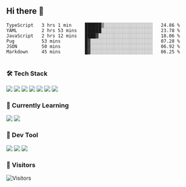 ## Hi there 👋

<table>
<!--START_SECTION:waka-->

```text
TypeScript   3 hrs 1 min     ██████▒░░░░░░░░░░░░░░░░░░   24.86 %
YAML         2 hrs 53 mins   ██████░░░░░░░░░░░░░░░░░░░   23.78 %
JavaScript   2 hrs 12 mins   ████▓░░░░░░░░░░░░░░░░░░░░   18.06 %
Pug          53 mins         █▓░░░░░░░░░░░░░░░░░░░░░░░   07.28 %
JSON         50 mins         █▓░░░░░░░░░░░░░░░░░░░░░░░   06.92 %
Markdown     45 mins         █▓░░░░░░░░░░░░░░░░░░░░░░░   06.25 %
```

<!--END_SECTION:waka-->
</table>

### 🛠 Tech Stack

![](https://img.shields.io/badge/HTML5-black?style=flat&logo=html5)
![](https://img.shields.io/badge/CSS3-black?style=flat&logo=css3)
![](https://img.shields.io/badge/Javascript-black?style=flat&logo=javascript)
![](https://img.shields.io/badge/Vue-black?style=flat&logo=vuedotjs)
![](https://img.shields.io/badge/node.js-black?style=flat&logo=nodedotjs)
![](https://img.shields.io/badge/MangoDB-black?style=flat&logo=mongodb)
![](https://img.shields.io/badge/MySQL-black?style=flat&logo=mysql)

### 📖 Currently Learning

![](https://img.shields.io/badge/TypeScript-black?style=flat&logo=typescript)
![](https://img.shields.io/badge/React-black?style=flat&logo=react)

### 📏 Dev Tool

<!-- <img src="https://media.giphy.com/media/SWoSkN6DxTszqIKEqv/giphy.gif" align="right" height="275" /> -->
![](https://img.shields.io/badge/Editor-VSCode-blue?style=flat-square&logo=visual-studio-code&logoColor=blue)
![](https://img.shields.io/badge/IDE-WebStorm-orange?style=flat-square&logo=webstorm&logoColor=white)
![](https://img.shields.io/badge/API-Postman-blue?style=flat-square&logo=postman&logoColor=orange)

### 🔆 Visitors
![Visitors](https://count.getloli.com/get/@imxxxx?theme=rule34)

